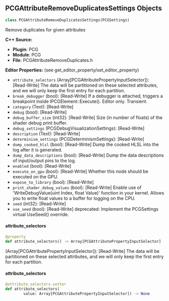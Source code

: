 ## PCGAttributeRemoveDuplicatesSettings Objects

```python
class PCGAttributeRemoveDuplicatesSettings(PCGSettings)
```

Remove duplicates for given attributes

**C++ Source:**

- **Plugin**: PCG
- **Module**: PCG
- **File**: PCGAttributeRemoveDuplicates.h

**Editor Properties:** (see get_editor_property/set_editor_property)

- ``attribute_selectors`` (Array[PCGAttributePropertyInputSelector]):  [Read-Write] The data will be partitioned on these selected attributes, and we will only keep the first entry for each partition.
- ``break_debugger`` (bool):  [Read-Write] If a debugger is attached, triggers a breakpoint inside IPCGElement::Execute(). Editor only. Transient.
- ``category`` (Text):  [Read-Write]
- ``debug`` (bool):  [Read-Write]
- ``debug_buffer_size`` (int32):  [Read-Write] Size (in number of floats) of the shader debug print buffer.
- ``debug_settings`` (PCGDebugVisualizationSettings):  [Read-Write]
- ``description`` (Text):  [Read-Write]
- ``determinism_settings`` (PCGDeterminismSettings):  [Read-Write]
- ``dump_cooked_hlsl`` (bool):  [Read-Write] Dump the cooked HLSL into the log after it is generated.
- ``dump_data_descriptions`` (bool):  [Read-Write] Dump the data descriptions of input/output pins to the log.
- ``enabled`` (bool):  [Read-Write]
- ``execute_on_gpu`` (bool):  [Read-Write] Whether this node should be executed on the GPU.
- ``expose_to_library`` (bool):  [Read-Write]
- ``print_shader_debug_values`` (bool):  [Read-Write] Enable use of 'WriteDebugValue(uint Index, float Value)' function in your kernel. Allows you to write float values to a buffer for logging on the CPU.
- ``seed`` (int32):  [Read-Write]
- ``use_seed`` (bool):  [Read-Write]
  deprecated: Implement the PCGSettings virtual UseSeed() override.

<a id="unreal.PCGAttributeRemoveDuplicatesSettings.attribute_selectors"></a>

#### attribute_selectors

```python
@property
def attribute_selectors() -> Array[PCGAttributePropertyInputSelector]
```

(Array[PCGAttributePropertyInputSelector]):  [Read-Write] The data will be partitioned on these selected attributes, and we will only keep the first entry for each partition.

<a id="unreal.PCGAttributeRemoveDuplicatesSettings.attribute_selectors"></a>

#### attribute_selectors

```python
@attribute_selectors.setter
def attribute_selectors(
        value: Array[PCGAttributePropertyInputSelector]) -> None
```

<a id="unreal.PCGCopyAttributesSettings"></a>